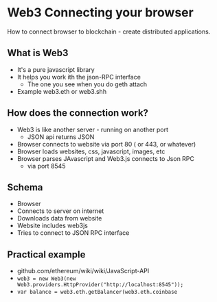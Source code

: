 # Web3 Connecting your browser

How to connect browser to blockchain - create distributed applications.

## What is Web3

* It's a pure javascript library
* It helps you work ith the json-RPC interface
    - The one you see when you do geth attach
* Example web3.eth or web3.shh

## How does the connection work?

* Web3 is like another server - running on another port
    - JSON api returns JSON
* Browser connects to website via port 80 ( or 443, or whatever)
* Browser loads websites, css, javascript, images, etc
* Browser parses JAvascript and Web3.js connects to Json RPC
    - via port 8545


## Schema

* Browser
* Connects to server on internet
* Downloads data from website
* Website includes web3js
* Tries to connect to JSON RPC interface

## Practical example

* github.com/ethereum/wiki/wiki/JavaScript-API
* `web3 = new Web3(new Web3.providers.HttpProvider("http://localhost:8545"));`
* `var balance = web3.eth.getBalancer(web3.eth.coinbase`



